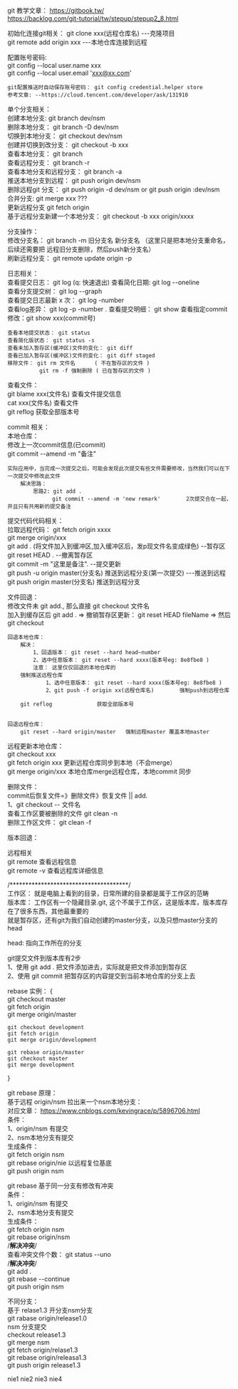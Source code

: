 git 教学文章： https://gitbook.tw/  
              https://backlog.com/git-tutorial/tw/stepup/stepup2_8.html  

初始化连接git相关： 
    git clone xxx(远程仓库名)            ---克隆项目  
    git remote add origin xxx           ---本地仓库连接到远程  

配置账号密码:     
    git config --local user.name xxx  
    git config --local user.email 'xxx@xx.com'  

    git配置推送时自动保存账号密码： git config credential.helper store            
    参考文章: --https://cloud.tencent.com/developer/ask/131910  

单个分支相关：  
    创建本地分支: git branch dev/nsm  
    删除本地分支： git branch -D dev/nsm  
    切换到本地分支： git checkout dev/nsm  
    创建并切换到改分支： git checkout -b xxx  
    查看本地分支： git branch  
    查看远程分支： git branch -r  
    查看本地分支和远程分支： git branch -a  
    推送本地分支到远程： git push origin dev/nsm  
    删除远程git 分支： git push origin -d dev/nsm  or  git push origin :dev/nsm  
    合并分支: git merge xxx  ???  
    更新远程分支 git fetch origin  
    基于远程分支新建一个本地分支： git checkout -b xxx origin/xxxx  

分支操作：   
    修改分支名： git branch -m 旧分支名  新分支名    （这里只是把本地分支重命名， 后续还需要把 远程旧分支删除，然后push新分支名）  
    刷新远程分支： git remote update origin -p  

日志相关：  
    查看提交日志： git log                  (q: 快速退出)
    查看简化日期: git log --oneline  
    查看分支提交树： git log --graph  
    查看提交日志最新 x 次： git log -number  
    查看log差异： git log -p -number  .
    查看提交明细： git show
    查看指定commit 修改：git show xxx(commit号)

    查看本地提交状态： git status  
    查看简化版状态： git status -s   
    查看未加入暂存区(缓冲区)文件的变化： git diff  
    查看已加入暂存区(缓冲区)文件的变化： git diff staged  
    移除文件： git rm 文件名      ( 不在暂存区的文件 )  
              git rm -f 强制删除 ( 已在暂存区的文件 )  

查看文件：  
    git blame xxx(文件名)   查看文件提交信息  
    cat xxx(文件名)         查看文件  
    git reflog              获取全部版本号  


commit 相关：  
    本地仓库：  
        修改上一次commit信息(已commit)  
            git commit --amend -m "备注"  
    
    
    实际应用中，当完成一次提交之后，可能会发现此次提交有些文件需要修改，当然我们可以在下一次提交中修改此文件  
        解决思路：   
            思路2: git add .  
                  git commit --amend -m 'new remark'        2次提交合在一起，并且只有共用新的提交备注  


提交代码代码相关：  
    拉取远程代码： git fetch origin xxxx  
    git merge origin/xxx  
    git add . (将文件加入到缓冲区,加入缓冲区后，发p现文件名变成绿色)   --暂存区  
    git reset HEAD .                                              --撤离暂存区  
    git commit -m "这里是备注".                                    --提交更新  
    git push -u origin master(分支名) 推送到远程分支(第一次提交)     ---推送到远程  
    git push origin master(分支名)    推送到远程分支   

文件回退：  
    修改文件未 git add., 那么直接 git checkout 文件名  
    加入到缓存区后 git add .  =>    撤销暂存区更新： git reset HEAD fileName    => 然后git checkout  

    回退本地仓库：  
        解决：    
            1、回退版本： git reset --hard head~number  
            2、选中任意版本： git reset --hard xxxx(版本号eg: 8e8fbe8 )    
            注意： 这里仅仅回退的本地仓库的  
        强制推送远程仓库  
                1、选中任意版本： git reset --hard xxxx(版本号eg: 8e8fbe8 )    
                2、git push -f origin xx(远程仓库名)        强制push到远程仓库  

        git reflog              获取全部版本号  

    
    回退远程仓库：  
        git reset --hard origin/master   强制远程master 覆盖本地master  


远程更新本地仓库：  
    git checkout xxx  
    git fetch origin xxx   更新远程仓库同步到本地（不会merge）  
    git merge origin/xxx   本地仓库merge远程仓库，本地commit 同步  


删除文件：  
    commit后恢复文件=》删除文件》恢复文件 || add.  
        1、git checkout -- 文件名  
    查看工作区要被删除的文件 git clean -n  
    删除工作区文件： git clean -f  

版本回退：  



远程相关  
    git remote          查看远程信息  
    git remote -v       查看远程库详细信息  
    

/**************************************/  
工作区： 就是电脑上看到的目录，日常所建的目录都是属于工作区的范畴  
版本库： 工作区有一个隐藏目录.git, 这个不属于工作区，这是版本库，版本库存在了很多东西，其他最重要的  
         就是暂存区，还有git为我们自动创建的master分支，以及只想master分支的head  
        
head: 指向工作所在的分支  

git提交文件到版本库有2步  
1、使用 git add . 把文件添加进去，实际就是把文件添加到暂存区  
2、使用 git commit 把暂存区的内容提交到当前本地仓库的分支上去   


rebase 实例： {  
    git checkout master  
    git fetch origin  
    git merge origin/master  

    git checkout development  
    git fetch origin  
    git merge origin/development  

    git rebase origin/master  
    git checkout master  
    git merge development  
}  


git rebase 原理：  
基于远程 origin/nsm  拉出来一个nsm本地分支：  
对应文章： https://www.cnblogs.com/kevingrace/p/5896706.html  
条件：  
    1、origin/nsm 有提交  
    2、nsm本地分支有提交  
生成条件：  
    git fetch origin nsm      
    git rebase  origin/nie  以远程复位基底   
    git push origin nsm  


git rebase 基于同一分支有修改有冲突  
条件：   
    1、origin/nsm 有提交  
    2、nsm本地分支有提交  
生成条件：   
    git fetch origin nsm  
    git rebase origin/nsm  
    /****解决冲突****/  
    查看冲突文件个数： git status --uno  
    /****解决冲突****/  
    git add .  
    git rebase --continue     
    git push origin nsm  

不同分支：  
    基于 relase1.3 开分支nsm分支  
    git rabase origin/release1.0  
    nsm 分支提交  
    checkout release1.3  
    git merge nsm  
    git fetch origin/relase1.3  
    git rebase origin/releasa1.3  
    git push origin release1.3  

nie1
nie2
nie3
nie4
